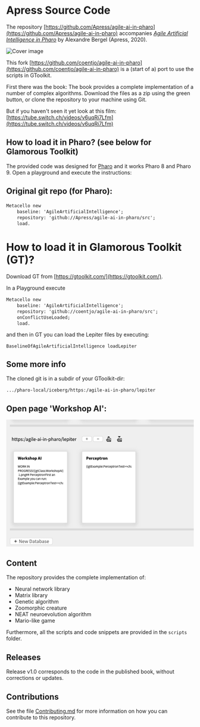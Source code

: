 # Apress Source Code

The repository 
[https://github.com/Apress/agile-ai-in-pharo](https://github.com/Apress/agile-ai-in-pharo)
accompanies [*Agile Artificial Intelligence in Pharo*](https://www.apress.com/9781484253830) by Alexandre Bergel (Apress, 2020). 


[comment]: #cover
![Cover image](img/9781484253830.jpg)


This fork 
[https://github.com/coentjo/agile-ai-in-pharo](https://github.com/coentjo/agile-ai-in-pharo) is a (start of a) port to use the scripts in GToolkit. 


First there was the book: 
The book provides a complete implementation of a number of complex algorithms. Download the files as a zip using the green button, or clone the repository to your machine using Git.

But if you haven't seen it yet look at this film: 
[https://tube.switch.ch/videos/v6uqRi7Lfm](https://tube.switch.ch/videos/v6uqRi7Lfm)


## How to load it in Pharo? (see below for Glamorous Toolkit)

The provided code was designed for [Pharo](http://pharo.org) and it works Pharo 8 and Pharo 9. Open a playground and execute the instructions:

## Original git repo (for Pharo):

```Smalltalk
Metacello new
    baseline: 'AgileArtificialIntelligence';
    repository: 'github://Apress/agile-ai-in-pharo/src';
    load.
```

# How to load it in Glamorous Toolkit (GT)?

Download GT from [https://gtoolkit.com/](https://gtoolkit.com/). 

In a Playground execute 

```Smalltalk
Metacello new
    baseline: 'AgileArtificialIntelligence';
    repository: 'github://coentjo/agile-ai-in-pharo/src';
    onConflictUseLoaded;
    load.
```

and then in GT you can load the Lepiter files by executing:

```Smalltalk
BaselineOfAgileArtificialIntelligence loadLepiter
```


## Some more info

The cloned git is in a subdir of your GToolkit-dir:

```
.../pharo-local/iceberg/https:/agile-ai-in-pharo/lepiter
```

## Open page 'Workshop AI':

![WorkshopAI](img/GT.lepiter.WorkshopAI.png)



## Content

The repository provides the complete implementation of:

- Neural network library
- Matrix library
- Genetic algorithm
- Zoomorphic creature
- NEAT neuroevolution algorithm
- Mario-like game

Furthermore, all the scripts and code snippets are provided in the `scripts` folder.

## Releases

Release v1.0 corresponds to the code in the published book, without corrections or updates.

## Contributions

See the file [Contributing.md](Contributing.md) for more information on how you can contribute to this repository. 

